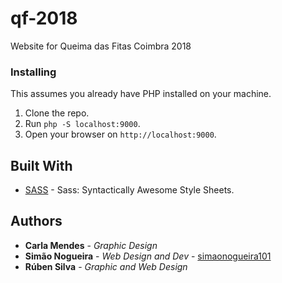 # qf-2018
Website for Queima das Fitas Coimbra 2018

### Installing

This assumes you already have PHP installed on your machine.

1. Clone the repo.
1. Run `php -S localhost:9000`.
1. Open your browser on `http://localhost:9000`.

## Built With

* [SASS](https://sass-lang.com/) - Sass: Syntactically Awesome Style Sheets.

## Authors

* **Carla Mendes** - *Graphic Design*
* **Simão Nogueira** - *Web Design and Dev* - [simaonogueira101](https://github.com/simaonogueira101)
* **Rúben Silva** - *Graphic and Web Design*
